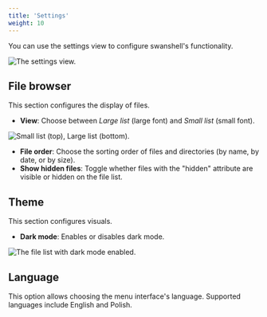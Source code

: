 ```yaml
---
title: 'Settings'
weight: 10
---
```


You can use the settings view to configure swanshell's functionality.

![The settings view.](/swanshell/img/settings.png)

## File browser

This section configures the display of files.

- **View**: Choose between *Large list* (large font) and *Small list* (small font).

![Small list (top), Large list (bottom).](/swanshell/img/small_large_font.png)

- **File order**: Choose the sorting order of files and directories (by name, by date, or by size).
- **Show hidden files**: Toggle whether files with the "hidden" attribute are visible or hidden on the file list.

## Theme

This section configures visuals.

- **Dark mode**: Enables or disables dark mode.

![The file list with dark mode enabled.](/swanshell/img/dark_mode.png)

## Language

This option allows choosing the menu interface's language. Supported languages include English and Polish.
